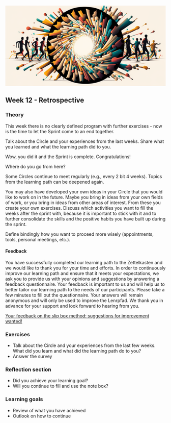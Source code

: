 ![Retrospective](images/woche12.png)

## Week 12 - Retrospective

### Theory
This week there is no clearly defined program with further exercises - now is the time to let the Sprint come to an end together.

Talk about the Circle and your experiences from the last weeks. Share what you learned and what the learning path did to you.

Wow, you did it and the Sprint is complete. Congratulations!

Where do you go from here?

Some Circles continue to meet regularly (e.g., every 2 bit 4 weeks). Topics from the learning path can be deepened again.

You may also have developed your own ideas in your Circle that you would like to work on in the future. Maybe you bring in ideas from your own fields of work, or you bring in ideas from other areas of interest. From these you create your own exercises.
Discuss which activities you want to fill the weeks after the sprint with, because it is important to stick with it and to further consolidate the skills and the positive habits you have built up during the sprint.

Define bindingly how you want to proceed more wisely (appointments, tools, personal meetings, etc.).


#### Feedback
You have successfully completed our learning path to the Zettelkasten and we would like to thank you for your time and efforts. In order to continuously improve our learning path and ensure that it meets your expectations, we ask you to provide us with your opinions and suggestions by answering a feedback questionnaire. Your feedback is important to us and will help us to better tailor our learning path to the needs of our participants. Please take a few minutes to fill out the questionnaire. Your answers will remain anonymous and will only be used to improve the Lenrpfad. We thank you in advance for your support and look forward to hearing from you.

[Your feedback on the slip box method: suggestions for improvement wanted!](https://www.surveymonkey.de/r/NQX55WN)

### Exercises
- Talk about the Circle and your experiences from the last few weeks. What did you learn and what did the learning path do to you?
- Answer the survey

### Reflection section
- Did you achieve your learning goal?
- Will you continue to fill and use the note box?

### Learning goals
- Review of what you have achieved
- Outlook on how to continue
